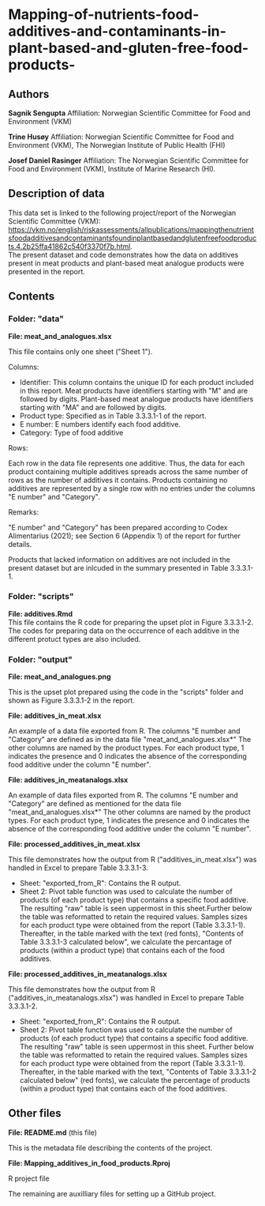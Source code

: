 # Mapping-of-nutrients-food-additives-and-contaminants-in-plant-based-and-gluten-free-food-products-

## Authors
**Sagnik Sengupta**
Affiliation: Norwegian Scientific Committee for Food and Environment (VKM)

**Trine Husøy**
Affiliation: Norwegian Scientific Committee for Food and Environment (VKM), The Norwegian Institute of Public Health (FHI)

**Josef Daniel Rasinger**
Affiliation: The Norwegian Scientific Committee for Food and Environment (VKM), Institute of Marine Research (HI). 


## Description of data
This data set is linked to the following project/report of the Norwegian Scientific Committee (VKM): <https://vkm.no/english/riskassessments/allpublications/mappingthenutrientsfoodadditivesandcontaminantsfoundinplantbasedandglutenfreefoodproducts.4.2b25ffa41862c540f3370f7b.html>.  
The present dataset and code demonstrates how the data on additives present in meat products and plant-based meat analogue products were presented in the report.

## Contents

### Folder: "data"

**File: meat_and_analogues.xlsx**

This file contains only one sheet ("Sheet 1").  

Columns:
- Identifier: This column contains the unique ID for each product included in this report. Meat products have identifiers starting with "M" and are followed by digits. Plant-based meat analogue products have identifiers starting with "MA" and are followed by digits.
- Product type: Specified as in Table 3.3.3.1-1 of the report.
- E number: E numbers identify each food additive.
- Category: Type of food additive  

Rows:  
  
Each row in the data file represents one additive. Thus, the data for each product containing multiple additives spreads across the same number of rows as the number of additives it contains. Products containing no additives are represented by a single row with no entries under the columns "E number" and "Category". 

Remarks:  

"E number" and "Category" has been prepared according to Codex Alimentarius (2021); see Section 6 (Appendix 1) of the report for further details.  

Products that lacked information on additives are not included in the present dataset but are inlcuded in the summary presented in Table 3.3.3.1-1.  


### Folder: "scripts"

**File: additives.Rmd**  
This file contains the R code for preparing the upset plot in Figure 3.3.3.1-2. The codes for preparing data on the occurrence of each additive in the different protuct types are also included.
  
  
### Folder: "output"

**File: meat_and_analogues.png**  

This is the upset plot prepared using the code in the "scripts" folder and shown as Figure 3.3.3.1-2 in the report.

**File: additives_in_meat.xlsx**  

An example of a data file exported from R. The columns "E number and "Category" are defined as in the data file "meat_and_analogues.xlsx*" The other columns are named by the product types. For each product type, 1 indicates the presence and 0 indicates the absence of the corresponding food additive under the column "E number".

**File: additives_in_meatanalogs.xlsx**  

An example of data files exported from R. The columns "E number and "Category" are defined as mentioned for the data file "meat_and_analogues.xlsx*" The other columns are named by the product types. For each product type, 1 indicates the presence and 0 indicates the absence of the corresponding food additive under the column "E number".

**File: processed_additives_in_meat.xlsx**  

This file demonstrates how the output from R ("additives_in_meat.xlsx") was handled in Excel to prepare Table 3.3.3.1-3.  

- Sheet: "exported_from_R": Contains the R output.
- Sheet 2: Pivot table function was used to calculate the number of products (of each product type) that contains a specific food additive. The resulting "raw" table is seen uppermost in this sheet.Further below the table was reformatted to retain the required values. Samples sizes for each product type were obtained  from the report (Table 3.3.3.1-1). Thereafter, in the table marked with the text (red fonts), "Contents of Table 3.3.3.1-3 calculated below", we calculate the percantage of products (within a product type) that contains each of the food additives. 

**File: processed_additives_in_meatanalogs.xlsx**  

This file demonstrates how the output from R ("additives_in_meatanalogs.xlsx") was handled in Excel to prepare Table 3.3.3.1-2.  

- Sheet: "exported_from_R": Contains the R output.  
- Sheet 2: Pivot table function was used to calculate the number of products (of each product type) that contains a specific food additive. The resulting "raw" table is seen uppermost in this sheet. Further below the table was reformatted to retain the required values. Samples sizes for each product type were obtained  from the report (Table 3.3.3.1-1). Thereafter, in the table marked with the text,  "Contents of Table 3.3.3.1-2 calculated below" (red fonts), we calculate the percentage of products (within a product type) that contains each of the food additives.

## Other files

**File: README.md** (this file)  

This is the metadata file describing the contents of the project.

**File: Mapping_additives_in_food_products.Rproj**  

R project file

The remaining are auxilliary files for setting up a GitHub project.
